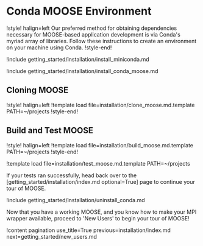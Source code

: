 # Conda MOOSE Environment

!style! halign=left
Our preferred method for obtaining dependencies necessary for MOOSE-based
application development is via Conda's myriad array of libraries. Follow these
instructions to create an environment on your machine using Conda.
!style-end!

!include getting_started/installation/install_miniconda.md

!include getting_started/installation/install_conda_moose.md

## Cloning MOOSE

!style! halign=left
!template load file=installation/clone_moose.md.template PATH=~/projects
!style-end!

## Build and Test MOOSE

!style! halign=left
!template load file=installation/build_moose.md.template PATH=~/projects
!style-end!

!template load file=installation/test_moose.md.template PATH=~/projects

If your tests ran successfully, head back over to the
[getting_started/installation/index.md optional=True] page to continue your tour of MOOSE.

!include getting_started/installation/uninstall_conda.md

Now that you have a working MOOSE, and you know how to make your MPI wrapper available, proceed to
'New Users' to begin your tour of MOOSE!

!content pagination use_title=True
                    previous=installation/index.md
                    next=getting_started/new_users.md

